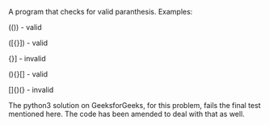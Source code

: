 A program that checks for valid paranthesis. Examples:

(())   -  valid

([{}]) -  valid

{}]    -  invalid

(){}[] -  valid

[]{)(} -  invalid

The python3 solution on GeeksforGeeks, for this problem, fails the final test mentioned here. The code has been amended to deal with that as well.
